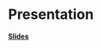 # Presentation

**[Slides](https://github.com/kerndre/CCU-Forcasting/blob/9ecd29bbfdbc10d68c8131b78fc4d71b4279d490/4_Presentation/Presentation%20-%20Project%20Advanced%20Time%20Series%20Analysis.pdf)**
